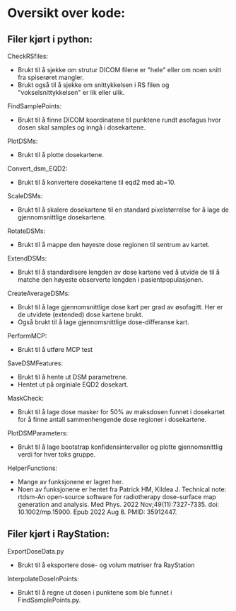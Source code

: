 # Oversikt over kode:

## Filer kjørt i python: 

CheckRSfiles:
   - Brukt til å sjekke om strutur DICOM filene er "hele" eller om noen snitt fra spiserøret mangler.
   - Brukt også til å sjekke om snittykkelsen i RS filen og "vokselsnittykkelsen" er lik eller ulik.
     
FindSamplePoints:
   - Brukt til å finne DICOM koordinatene til punktene rundt øsofagus hvor dosen skal samples og inngå i dosekartene.
     
PlotDSMs:
   - Brukt til å plotte dosekartene.
     
Convert_dsm_EQD2:
   - Brukt til å konvertere dosekartene til eqd2 med ab=10.

ScaleDSMs:
   - Brukt til å skalere dosekartene til en standard pixelstørrelse for å lage de gjennomsnittlige dosekartene.
     
RotateDSMs:
   - Brukt til å mappe den høyeste dose regionen til sentrum av kartet.
     
ExtendDSMs:
   - Brukt til å standardisere lengden av dose kartene ved å utvide de til å matche den høyeste observerte lengden i pasientpopulasjonen.
     
CreateAverageDSMs:
   - Brukt til å lage gjennomsnittlige dose kart per grad av øsofagitt. Her er de utvidete (extended) 
     dose kartene brukt. 
   - Også brukt til å lage gjennomsnittlige dose-differanse kart.
      
PerformMCP:
   - Brukt til å utføre MCP test
     
SaveDSMFeatures:
   - Brukt til å hente ut DSM parametrene.
   - Hentet ut på orginiale EQD2 dosekart.

MaskCheck:
   - Brukt til å lage dose masker for 50% av maksdosen funnet i dosekartet for å finne
     antall sammenhengende dose regioner i dosekartene.

PlotDSMParameters:
   - Brukt til å lage bootstrap konfidensintervaller og plotte gjennomsnittlig verdi for hver toks gruppe.

HelperFunctions: 
   - Mange av funksjonene er lagret her.
   - Noen av funksjonene er hentet fra Patrick HM, Kildea J. Technical note: rtdsm-An open-source software for radiotherapy dose-surface map generation and analysis. Med Phys. 2022 Nov;49(11):7327-7335. doi: 10.1002/mp.15900. Epub 2022 Aug 8. PMID: 35912447. 

## Filer kjørt i RayStation: 

ExportDoseData.py
   - Brukt til å eksportere dose- og volum matriser fra RayStation

InterpolateDoseInPoints:
- Brukt til å regne ut dosen i punktene som ble funnet i FindSamplePoints.py. 
